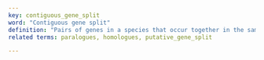 ```yaml
---
key: contiguous_gene_split
word: "Contiguous gene split"
definition: "Pairs of genes in a species that occur together in the same tree, but are actually two halves of the same gene split partway along, where the fragments of the gene are within 1Mb of each other on the same chromosome strand."
related terms: paralogues, homologues, putative_gene_split

---
```

